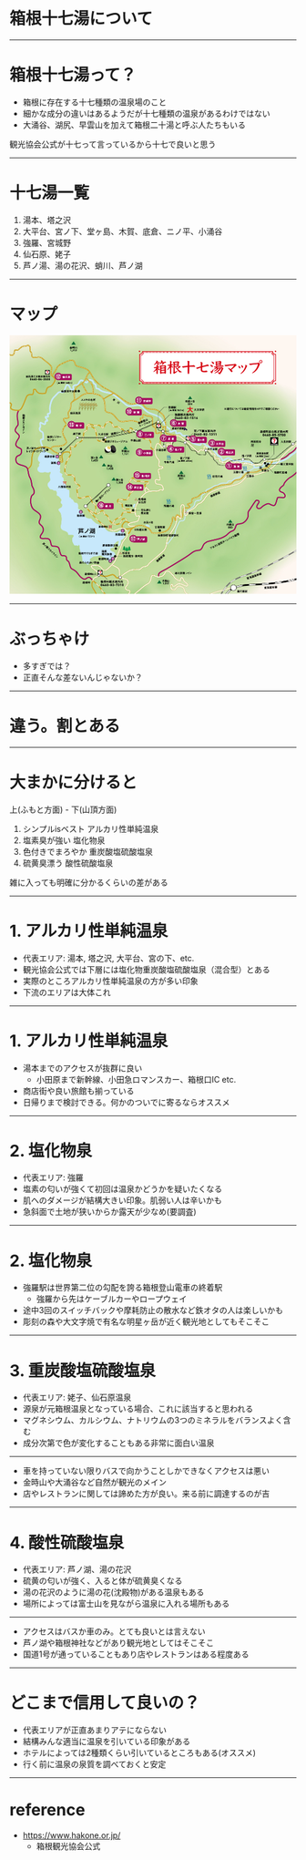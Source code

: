 <!-- classes: title -->

# 箱根十七湯について

---
# 箱根十七湯って？
- 箱根に存在する十七種類の温泉場のこと
- 細かな成分の違いはあるようだが十七種類の温泉があるわけではない
- 大涌谷、湖尻、早雲山を加えて箱根二十湯と呼ぶ人たちもいる

観光協会公式が十七って言っているから十七で良いと思う

---
# 十七湯一覧
1. 湯本、塔之沢
2. 大平台、宮ノ下、堂ヶ島、木賀、底倉、ニノ平、小涌谷
3. 強羅、宮城野
3. 仙石原、姥子
4. 芦ノ湯、湯の花沢、蛸川、芦ノ湖

---
# マップ
![](../img/hakone_map.jpeg)

---
# ぶっちゃけ
- 多すぎでは？
- 正直そんな差ないんじゃないか？

---
# 違う。割とある

---
# 大まかに分けると
上(ふもと方面) - 下(山頂方面)
1. シンプルisベスト アルカリ性単純温泉 
2. 塩素臭が強い 塩化物泉
3. 色付きでまろやか 重炭酸塩硫酸塩泉
4. 硫黄臭漂う 酸性硫酸塩泉

雑に入っても明確に分かるくらいの差がある

---
# 1. アルカリ性単純温泉
- 代表エリア: 湯本, 塔之沢, 大平台、宮の下、etc.
- 観光協会公式では下層には塩化物重炭酸塩硫酸塩泉（混合型）とある
- 実際のところアルカリ性単純温泉の方が多い印象
- 下流のエリアは大体これ

---
# 1. アルカリ性単純温泉
- 湯本までのアクセスが抜群に良い
  - 小田原まで新幹線、小田急ロマンスカー、箱根口IC etc.
- 商店街や良い旅館も揃っている
- 日帰りまで検討できる。何かのついでに寄るならオススメ
---
# 2. 塩化物泉
- 代表エリア: 強羅
- 塩素の匂いが強くて初回は温泉かどうかを疑いたくなる
- 肌へのダメージが結構大きい印象。肌弱い人は辛いかも
- 急斜面で土地が狭いからか露天が少なめ(要調査)
---
# 2. 塩化物泉
- 強羅駅は世界第二位の勾配を誇る箱根登山電車の終着駅
  - 強羅から先はケーブルカーやロープウェイ
- 途中3回のスイッチバックや摩耗防止の散水など鉄オタの人は楽しいかも
- 彫刻の森や大文字焼で有名な明星ヶ岳が近く観光地としてもそこそこ
---
# 3. 重炭酸塩硫酸塩泉
- 代表エリア: 姥子、仙石原温泉
- 源泉が元箱根温泉となっている場合、これに該当すると思われる
- マグネシウム、カルシウム、ナトリウムの3つのミネラルをバランスよく含む
- 成分次第で色が変化することもある非常に面白い温泉
---
- 車を持っていない限りバスで向かうことしかできなくアクセスは悪い
- 金時山や大涌谷など自然が観光のメイン
- 店やレストランに関しては諦めた方が良い。来る前に調達するのが吉
---
# 4. 酸性硫酸塩泉
- 代表エリア: 芦ノ湖、湯の花沢
- 硫黄の匂いが強く、入ると体が硫黄臭くなる
- 湯の花沢のように湯の花(沈殿物)がある温泉もある
- 場所によっては富士山を見ながら温泉に入れる場所もある
---
- アクセスはバスか車のみ。とても良いとは言えない
- 芦ノ湖や箱根神社などがあり観光地としてはそこそこ
- 国道1号が通っていることもあり店やレストランはある程度ある
---
# どこまで信用して良いの？
- 代表エリアが正直あまりアテにならない
- 結構みんな適当に温泉を引いている印象がある
- ホテルによっては2種類くらい引いているところもある(オススメ)
- 行く前に温泉の泉質を調べておくと安定

---
# reference
- https://www.hakone.or.jp/
  - 箱根観光協会公式

